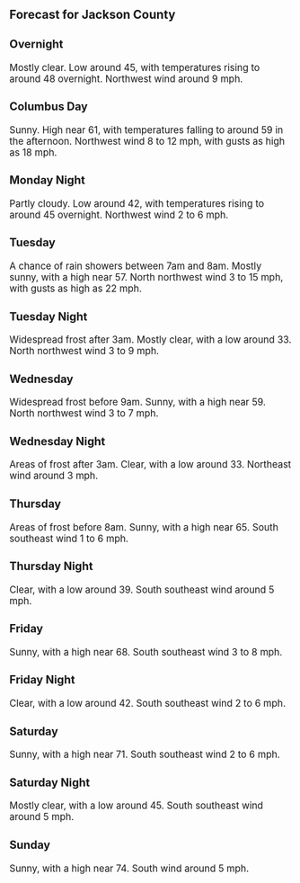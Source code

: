 <div>
   <h2>Forecast for Jackson County</h2>
   <p>
      <div style="font-size:120%">
         <h3>Overnight</h3>Mostly clear. Low around 45, with temperatures rising to around 48 overnight. Northwest wind around 9 mph.<br></div>
   </p>
   <p>
      <div style="font-size:120%">
         <h3>Columbus Day</h3>Sunny. High near 61, with temperatures falling to around 59 in the afternoon. Northwest wind 8 to 12 mph, with gusts as high
         as 18 mph.<br></div>
   </p>
   <p>
      <div style="font-size:120%">
         <h3>Monday Night</h3>Partly cloudy. Low around 42, with temperatures rising to around 45 overnight. Northwest wind 2 to 6 mph.<br></div>
   </p>
   <p>
      <div style="font-size:120%">
         <h3>Tuesday</h3>A chance of rain showers between 7am and 8am. Mostly sunny, with a high near 57. North northwest wind 3 to 15 mph, with gusts
         as high as 22 mph.<br></div>
   </p>
   <p>
      <div style="font-size:120%">
         <h3>Tuesday Night</h3>Widespread frost after 3am. Mostly clear, with a low around 33. North northwest wind 3 to 9 mph.<br></div>
   </p>
   <p>
      <div style="font-size:120%">
         <h3>Wednesday</h3>Widespread frost before 9am. Sunny, with a high near 59. North northwest wind 3 to 7 mph.<br></div>
   </p>
   <p>
      <div style="font-size:120%">
         <h3>Wednesday Night</h3>Areas of frost after 3am. Clear, with a low around 33. Northeast wind around 3 mph.<br></div>
   </p>
   <p>
      <div style="font-size:120%">
         <h3>Thursday</h3>Areas of frost before 8am. Sunny, with a high near 65. South southeast wind 1 to 6 mph.<br></div>
   </p>
   <p>
      <div style="font-size:120%">
         <h3>Thursday Night</h3>Clear, with a low around 39. South southeast wind around 5 mph.<br></div>
   </p>
   <p>
      <div style="font-size:120%">
         <h3>Friday</h3>Sunny, with a high near 68. South southeast wind 3 to 8 mph.<br></div>
   </p>
   <p>
      <div style="font-size:120%">
         <h3>Friday Night</h3>Clear, with a low around 42. South southeast wind 2 to 6 mph.<br></div>
   </p>
   <p>
      <div style="font-size:120%">
         <h3>Saturday</h3>Sunny, with a high near 71. South southeast wind 2 to 6 mph.<br></div>
   </p>
   <p>
      <div style="font-size:120%">
         <h3>Saturday Night</h3>Mostly clear, with a low around 45. South southeast wind around 5 mph.<br></div>
   </p>
   <p>
      <div style="font-size:120%">
         <h3>Sunday</h3>Sunny, with a high near 74. South wind around 5 mph.<br></div>
   </p>
</div>